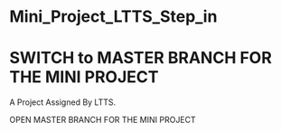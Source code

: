 # Mini_Project_LTTS_Step_in
# SWITCH to MASTER BRANCH FOR THE MINI PROJECT
A Project Assigned By LTTS.

OPEN MASTER BRANCH FOR THE MINI PROJECT
